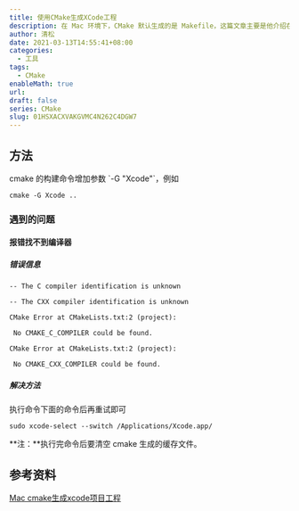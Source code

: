 ```yaml
---
title: 使用CMake生成XCode工程
description: 在 Mac 环境下，CMake 默认生成的是 Makefile，这篇文章主要是他介绍在 Mac 下如何生成 XCode 工程
author: 清松
date: 2021-03-13T14:55:41+08:00
categories:
  - 工具
tags:
  - CMake
enableMath: true
url: 
draft: false
series: CMake
slug: 01HSXACXVAKGVMC4N262C4DGW7
---
```

## 方法
cmake 的构建命令增加参数 \`-G "Xcode"\`，例如  
``` shell
cmake -G Xcode ..
``` 

### 遇到的问题
#### 报错找不到编译器
##### 错误信息
``` text
-- The C compiler identification is unknown

-- The CXX compiler identification is unknown

CMake Error at CMakeLists.txt:2 (project):

 No CMAKE_C_COMPILER could be found.

CMake Error at CMakeLists.txt:2 (project):

 No CMAKE_CXX_COMPILER could be found.
``` 

##### 解决方法
执行命令下面的命令后再重试即可
``` shell
sudo xcode-select --switch /Applications/Xcode.app/
```
**注：**执行完命令后要清空 cmake 生成的缓存文件。

## 参考资料
[Mac cmake生成xcode项目工程](https://blog.csdn.net/song_esther/article/details/105419945)    
